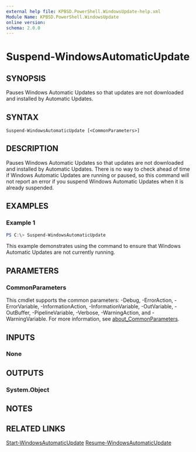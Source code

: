 ```yaml
---
external help file: KPBSD.PowerShell.WindowsUpdate-help.xml
Module Name: KPBSD.PowerShell.WindowsUpdate
online version:
schema: 2.0.0
---
```


# Suspend-WindowsAutomaticUpdate

## SYNOPSIS
Pauses Windows Automatic Updates so that updates are not downloaded and installed by Automatic Updates.

## SYNTAX

```
Suspend-WindowsAutomaticUpdate [<CommonParameters>]
```

## DESCRIPTION
Pauses Windows Automatic Updates so that updates are not downloaded and installed by Automatic Updates.
There is no way to check ahead of time if Windows Automatic Updates are running or paused, so this command
will not report an error if you suspend Windows Automatic Updates when it is already suspended.

## EXAMPLES

### Example 1
```powershell
PS C:\> Suspend-WindowsAutomaticUpdate
```

This example demonstrates using the command to ensure that Windows Automatic Updates are not currently running.

## PARAMETERS

### CommonParameters
This cmdlet supports the common parameters: -Debug, -ErrorAction, -ErrorVariable, -InformationAction, -InformationVariable, -OutVariable, -OutBuffer, -PipelineVariable, -Verbose, -WarningAction, and -WarningVariable. For more information, see [about_CommonParameters](http://go.microsoft.com/fwlink/?LinkID=113216).

## INPUTS

### None

## OUTPUTS

### System.Object
## NOTES

## RELATED LINKS
[Start-WindowsAutomaticUpdate](./Start-WindowsAutomaticUpdate.md)
[Resume-WindowsAutomaticUpdate](./Resume-WindowsAutomaticUpdate.md)
